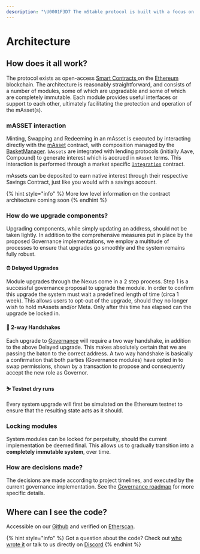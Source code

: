 ```yaml
---
description: "\U0001F3D7️ The mStable protocol is built with a focus on security, modularity and composibility"
---
```


# Architecture

## How does it all work?

The protocol exists as open-access [Smart Contracts ](https://en.wikipedia.org/wiki/Smart_contract)on the [Ethereum](https://ethereum.org) blockchain. The architecture is reasonably straightforward, and consists of a number of modules, some of which are upgradable and some of which are completely immutable. Each module provides useful interfaces or support to each other, ultimately facilitating the protection and operation of the mAsset\(s\).

### mASSET interaction

Minting, Swapping and Redeeming in an mAsset is executed by interacting directly with the [mAsset](https://github.com/mstable/mStable-contracts/blob/master/contracts/masset/Masset.sol) contract, with composition managed by the [BasketManager](https://github.com/mstable/mStable-contracts/blob/master/contracts/masset/BasketManager.sol). `bAssets` are integrated with lending protocols \(initially Aave, Compound\) to generate interest which is accrued in `mAsset` terms. This interaction is performed through a market specific [`Integration`](https://github.com/mstable/mStable-contracts/tree/master/contracts/masset/platform-integrations) contract.

mAssets can be deposited to earn native interest through their respective Savings Contract, just like you would with a savings account.

{% hint style="info" %}
More low level information on the contract architecture coming soon
{% endhint %}

### How do we upgrade components?

Upgrading components, while simply updating an address, should not be taken lightly. In addition to the comprehensive measures put in place by the proposed Governance implementations, we employ a multitude of processes to ensure that upgrades go smoothly and the system remains fully robust.

#### ⏰ Delayed Upgrades 

Module upgrades through the Nexus come in a 2 step process. Step 1 is a successful governance proposal to upgrade the module. In order to confirm this upgrade the system must wait a predefined length of time \(circa 1 week\). This allows users to opt-out of the upgrade, should they no longer wish to hold mAssets and/or Meta. Only after this time has elapsed can the upgrade be locked in.

#### 🤝 2-way Handshakes

Each upgrade to [Governance](../versioning.md) will require a two way handshake, in addition to the above Delayed upgrade. This makes absolutely certain that we are passing the baton to the correct address. A two way handshake is basically a confirmation that both parties \(Governance modules\) have opted in to swap permissions, shown by a transaction to propose and consequently accept the new role as Governor. 

#### ⛷️ **Testnet dry runs**

Every system upgrade will first be simulated on the Ethereum testnet to ensure that the resulting state acts as it should.

### Locking modules 

System modules can be locked for perpetuity, should the current implementation be deemed final. This allows us to gradually transition into a **completely immutable system**, over time.

### How are decisions made?

The decisions are made according to project timelines, and executed by the current governance implementation. See the [Governance roadmap](../versioning.md) for more specific details.



## Where can I see the code?

Accessible on our [Github](https://github.com/mstable) and verified on [Etherscan](https://etherscan.io).

{% hint style="info" %}
Got a question about the code? Check out [who wrote it](../../appendix/about-us.md) or talk to us directly on [Discor​​d](https://discord.gg/7n3m7Tz)
{% endhint %}


